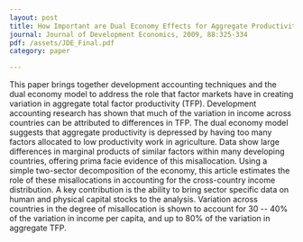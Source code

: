 ```yaml
---
layout: post
title: How Important are Dual Economy Effects for Aggregate Productivity?
journal: Journal of Development Economics, 2009, 88:325-334
pdf: /assets/JDE_Final.pdf
category: paper

---
```

This paper brings together development accounting techniques and the dual economy model to address the role that factor markets have in creating variation in aggregate total factor productivity (TFP).  Development accounting research has shown that much of the variation in income across countries can be attributed to differences in TFP.  The dual economy model suggests that aggregate productivity is depressed by having too many factors allocated to low productivity work in agriculture.  Data show large differences in marginal products of similar factors within many developing countries, offering prima facie evidence of this misallocation.  Using a simple two-sector decomposition of the economy, this article estimates the role of these misallocations in accounting for the cross-country income distribution. A key contribution is the ability to bring sector specific data on human and physical capital stocks to the analysis.  Variation across countries in the degree of misallocation is shown to account for 30 -- 40% of the variation in income per capita, and up to 80% of the variation in aggregate TFP.
